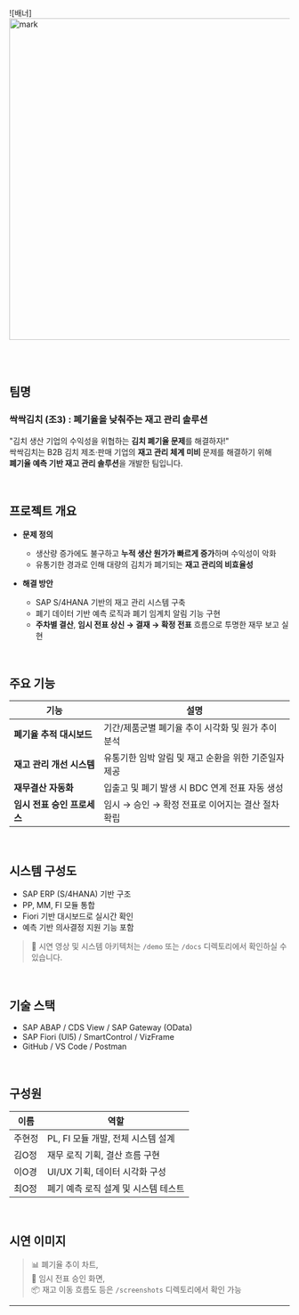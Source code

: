 ![배너]<img width="578" alt="mark" src="https://github.com/user-attachments/assets/18807e70-c5f4-4e21-bfdd-0d982a558650" />

<br><br>

## 팀명

### **싹싹김치 (조3) : 폐기율을 낮춰주는 재고 관리 솔루션**

"김치 생산 기업의 수익성을 위협하는 **김치 폐기율 문제**를 해결하자!"  
싹싹김치는 B2B 김치 제조·판매 기업의 **재고 관리 체계 미비** 문제를 해결하기 위해  
**폐기율 예측 기반 재고 관리 솔루션**을 개발한 팀입니다.

<br>

## **프로젝트 개요**

- **문제 정의**  
  - 생산량 증가에도 불구하고 **누적 생산 원가가 빠르게 증가**하며 수익성이 악화  
  - 유통기한 경과로 인해 대량의 김치가 폐기되는 **재고 관리의 비효율성**  

- **해결 방안**  
  - SAP S/4HANA 기반의 재고 관리 시스템 구축  
  - 폐기 데이터 기반 예측 로직과 폐기 임계치 알림 기능 구현  
  - **주차별 결산**, **임시 전표 상신 → 결재 → 확정 전표** 흐름으로 투명한 재무 보고 실현  

<br>

## **주요 기능**

| 기능 | 설명 |
|------|------|
| **폐기율 추적 대시보드** | 기간/제품군별 폐기율 추이 시각화 및 원가 추이 분석 |
| **재고 관리 개선 시스템** | 유통기한 임박 알림 및 재고 순환을 위한 기준일자 제공 |
| **재무결산 자동화** | 입출고 및 폐기 발생 시 BDC 연계 전표 자동 생성 |
| **임시 전표 승인 프로세스** | 임시 → 승인 → 확정 전표로 이어지는 결산 절차 확립 |

<br>

## **시스템 구성도**

- SAP ERP (S/4HANA) 기반 구조  
- PP, MM, FI 모듈 통합  
- Fiori 기반 대시보드로 실시간 확인  
- 예측 기반 의사결정 지원 기능 포함  

> 🔗 시연 영상 및 시스템 아키텍처는 `/demo` 또는 `/docs` 디렉토리에서 확인하실 수 있습니다.

<br>

## **기술 스택**

- SAP ABAP / CDS View / SAP Gateway (OData)
- SAP Fiori (UI5) / SmartControl / VizFrame
- GitHub / VS Code / Postman

<br>

## **구성원**

| 이름 | 역할 |
|------|------|
| 주현정 | PL, FI 모듈 개발, 전체 시스템 설계 |
| 김O정 | 재무 로직 기획, 결산 흐름 구현 |
| 이O경 | UI/UX 기획, 데이터 시각화 구성 |
| 최O정 | 폐기 예측 로직 설계 및 시스템 테스트 |

<br>

## **시연 이미지**

> 📊 폐기율 추이 차트,  
> 🧾 임시 전표 승인 화면,  
> 📦 재고 이동 흐름도 등은 `/screenshots` 디렉토리에서 확인 가능

---
